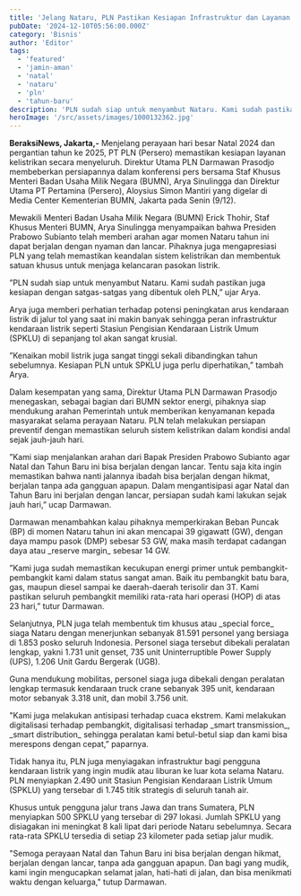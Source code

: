```yaml
---
title: 'Jelang Nataru, PLN Pastikan Kesiapan Infrastruktur dan Layanan Kelistrikan Andal'
pubDate: '2024-12-10T05:56:00.000Z'
category: 'Bisnis'
author: 'Editor'
tags:
  - 'featured'
  - 'jamin-aman'
  - 'natal'
  - 'nataru'
  - 'pln'
  - 'tahun-baru'
description: 'PLN sudah siap untuk menyambut Nataru. Kami sudah pastikan juga kesiapan dengan satgas-satgas yang dibentuk oleh PLN'
heroImage: '/src/assets/images/1000132362.jpg'
---
```


**BeraksiNews, Jakarta,-** Menjelang perayaan hari besar Natal 2024 dan pergantian tahun ke 2025, PT PLN (Persero) memastikan kesiapan layanan kelistrikan secara menyeluruh. Direktur Utama PLN Darmawan Prasodjo membeberkan persiapannya dalam konferensi pers bersama Staf Khusus Menteri Badan Usaha Milik Negara (BUMN), Arya Sinulingga dan Direktur Utama PT Pertamina (Persero), Aloysius Simon Mantiri yang digelar di Media Center Kementerian BUMN, Jakarta pada Senin (9/12).

Mewakili Menteri Badan Usaha Milik Negara (BUMN) Erick Thohir, Staf Khusus Menteri BUMN, Arya Sinulingga menyampaikan bahwa Presiden Prabowo Subianto telah memberi arahan agar momen Nataru tahun ini dapat berjalan dengan nyaman dan lancar. Pihaknya juga mengapresiasi PLN yang telah memastikan keandalan sistem kelistrikan dan membentuk satuan khusus untuk menjaga kelancaran pasokan listrik.

”PLN sudah siap untuk menyambut Nataru. Kami sudah pastikan juga kesiapan dengan satgas-satgas yang dibentuk oleh PLN,” ujar Arya.

Arya juga memberi perhatian terhadap potensi peningkatan arus kendaraan listrik di jalur tol yang saat ini makin banyak sehingga peran infrastruktur kendaraan listrik seperti Stasiun Pengisian Kendaraan Listrik Umum (SPKLU) di sepanjang tol akan sangat krusial.

”Kenaikan mobil listrik juga sangat tinggi sekali dibandingkan tahun sebelumnya. Kesiapan PLN untuk SPKLU juga perlu diperhatikan,” tambah Arya.

Dalam kesempatan yang sama, Direktur Utama PLN Darmawan Prasodjo menegaskan, sebagai bagian dari BUMN sektor energi, pihaknya siap mendukung arahan Pemerintah untuk memberikan kenyamanan kepada masyarakat selama perayaan Nataru. PLN telah melakukan persiapan preventif dengan memastikan seluruh sistem kelistrikan dalam kondisi andal sejak jauh-jauh hari.

”Kami siap menjalankan arahan dari Bapak Presiden Prabowo Subianto agar Natal dan Tahun Baru ini bisa berjalan dengan lancar. Tentu saja kita ingin memastikan bahwa nanti jalannya ibadah bisa berjalan dengan hikmat, berjalan tanpa ada gangguan apapun. Dalam mengantisipasi agar Natal dan Tahun Baru ini berjalan dengan lancar, persiapan sudah kami lakukan sejak jauh hari,” ucap Darmawan.

Darmawan menambahkan kalau pihaknya memperkirakan Beban Puncak (BP) di momen Nataru tahun ini akan mencapai 39 gigawatt (GW), dengan daya mampu pasok (DMP) sebesar 53 GW, maka masih terdapat cadangan daya atau \_reserve margin\_ sebesar 14 GW.

”Kami juga sudah memastikan kecukupan energi primer untuk pembangkit-pembangkit kami dalam status sangat aman. Baik itu pembangkit batu bara, gas, maupun diesel sampai ke daerah-daerah terisolir dan 3T. Kami pastikan seluruh pembangkit memiliki rata-rata hari operasi (HOP) di atas 23 hari,” tutur Darmawan.

Selanjutnya, PLN juga telah membentuk tim khusus atau \_special force\_ siaga Nataru dengan menerjunkan sebanyak 81.591 personel yang bersiaga di 1.853 posko seluruh Indonesia. Personel siaga tersebut dibekali peralatan lengkap, yakni 1.731 unit genset, 735 unit Uninterruptible Power Supply (UPS), 1.206 Unit Gardu Bergerak (UGB).

Guna mendukung mobilitas, personel siaga juga dibekali dengan peralatan lengkap termasuk kendaraan truck crane sebanyak 395 unit, kendaraan motor sebanyak 3.318 unit, dan mobil 3.756 unit.

"Kami juga melakukan antisipasi terhadap cuaca ekstrem. Kami melakukan digitalisasi terhadap pembangkit, digitalisasi terhadap \_smart transmission\_, \_smart distribution\_ sehingga peralatan kami betul-betul siap dan kami bisa merespons dengan cepat,” paparnya.

Tidak hanya itu, PLN juga menyiagakan infrastruktur bagi pengguna kendaraan listrik yang ingin mudik atau liburan ke luar kota selama Nataru. PLN menyiapkan 2.490 unit Stasiun Pengisian Kendaraan Listrik Umum (SPKLU) yang tersebar di 1.745 titik strategis di seluruh tanah air.

Khusus untuk pengguna jalur trans Jawa dan trans Sumatera, PLN menyiapkan 500 SPKLU yang tersebar di 297 lokasi. Jumlah SPKLU yang disiagakan ini meningkat 8 kali lipat dari periode Nataru sebelumnya. Secara rata-rata SPKLU tersedia di setiap 23 kilometer pada setiap jalur mudik.

"Semoga perayaan Natal dan Tahun Baru ini bisa berjalan dengan hikmat, berjalan dengan lancar, tanpa ada gangguan apapun. Dan bagi yang mudik, kami ingin mengucapkan selamat jalan, hati-hati di jalan, dan bisa menikmati waktu dengan keluarga," tutup Darmawan.
